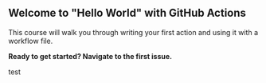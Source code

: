 ## Welcome to "Hello World" with GitHub Actions

This course will walk you through writing your first action and using it with a workflow file. 

**Ready to get started? Navigate to the first issue.**

test

